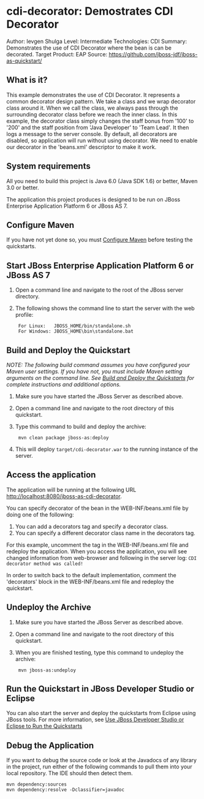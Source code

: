 cdi-decorator: Demostrates CDI Decorator
======================================================
Author: Ievgen Shulga
Level: Intermediate
Technologies: CDI
Summary: Demonstrates the use of CDI Decorator where the bean is can be decorated.
Target Product: EAP
Source: <https://github.com/jboss-jdf/jboss-as-quickstart/>

What is it?
-----------
This example demonstrates the use of CDI Decorator.
It represents a common decorator design pattern. We take a class and we wrap decorator class around it. 
When we call the class, we always pass through the surrounding decorator class before we reach the inner class. 
In this example, the decorator class simply changes the staff bonus from '100' to '200' and the staff position from 'Java Developer' to 'Team Lead'. It then logs a message to the server console.
By default, all decorators are disabled, so application will run without using decorator. We need to enable our decorator in the 'beans.xml' descriptor to make it work.


System requirements
-------------------

All you need to build this project is Java 6.0 (Java SDK 1.6) or better, Maven 3.0 or better.

The application this project produces is designed to be run on JBoss Enterprise Application Platform 6 or JBoss AS 7. 

 
Configure Maven
---------------

If you have not yet done so, you must [Configure Maven](../README.md#mavenconfiguration) before testing the quickstarts.


Start JBoss Enterprise Application Platform 6 or JBoss AS 7
-------------------------

1. Open a command line and navigate to the root of the JBoss server directory.
2. The following shows the command line to start the server with the web profile:

        For Linux:   JBOSS_HOME/bin/standalone.sh
        For Windows: JBOSS_HOME\bin\standalone.bat


Build and Deploy the Quickstart
-------------------------

_NOTE: The following build command assumes you have configured your Maven user settings. If you have not, you must include Maven setting arguments on the command line. See [Build and Deploy the Quickstarts](../README.md#buildanddeploy) for complete instructions and additional options._

1. Make sure you have started the JBoss Server as described above.
2. Open a command line and navigate to the root directory of this quickstart.
3. Type this command to build and deploy the archive:

        mvn clean package jboss-as:deploy
        
4. This will deploy `target/cdi-decorator.war` to the running instance of the server.


Access the application
---------------------

The application will be running at the following URL <http://localhost:8080/jboss-as-cdi-decorator>.

You can specify decorator of the bean in the WEB-INF/beans.xml file by doing one of the following:

1. You can add a decorators tag and specify a decorator class.
2. You can specify a different decorator class name in the decorators tag.

For this example, uncomment the <decorators> tag in the WEB-INF/beans.xml file and redeploy the application. 
When you access the application, you will see changed information from web-browser and following in the server log: `CDI decorator method was called!`

In order to switch back to the default implementation, 
comment the 'decorators' block in the WEB-INF/beans.xml file and redeploy the quickstart.

Undeploy the Archive
--------------------

1. Make sure you have started the JBoss Server as described above.
2. Open a command line and navigate to the root directory of this quickstart.
3. When you are finished testing, type this command to undeploy the archive:

        mvn jboss-as:undeploy


Run the Quickstart in JBoss Developer Studio or Eclipse
-------------------------------------
You can also start the server and deploy the quickstarts from Eclipse using JBoss tools. For more information, see [Use JBoss Developer Studio or Eclipse to Run the Quickstarts](../README.md#useeclipse) 

Debug the Application
------------------------------------

If you want to debug the source code or look at the Javadocs of any library in the project, run either of the following commands to pull them into your local repository. The IDE should then detect them.

    mvn dependency:sources
    mvn dependency:resolve -Dclassifier=javadoc

